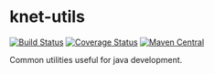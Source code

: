 knet-utils
==========
[![Build Status](https://travis-ci.org/krotscheck/knet-utils.svg)](https://travis-ci.org/krotscheck/knet-utils)
[![Coverage Status](https://coveralls.io/repos/krotscheck/knet-utils/badge.svg)](https://coveralls.io/r/krotscheck/knet-utils)
[![Maven Central](https://maven-badges.herokuapp.com/maven-central/net.krotscheck/knet-utils/badge.svg)](https://maven-badges.herokuapp.com/maven-central/net.krotscheck/knet-utils)

Common utilities useful for java development.
